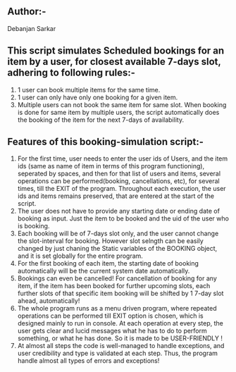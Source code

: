 Author:-
---------
Debanjan Sarkar


This script simulates Scheduled bookings for an item by a user, for closest available 7-days slot, adhering to following rules:-
----------------------------------------------------------------------------------------------------------------------------------
1. 1 user can book multiple items for the same time.
2. 1 user can only have only one booking for a given item.
3. Multiple users can not book the same item for same slot.
   When booking is done for same item by multiple users, the script automatically does the booking of the item for the next 7-days of availability.


Features of this booking-simulation script:-
----------------------------------------------
1. For the first time, user needs to enter the user ids of Users, and the item ids (same as name of item in terms of this program functioning), seperated
   by spaces, and then for that list of users and items, several operations can be performed(booking, cancellations, etc), for several times, till the EXIT
   of the program. Throughout each execution, the user ids and items remains preserved, that are entered at the start of the script.
2. The user does not have to provide any starting date or ending date of booking as input. Just the item to be booked and the uid of the user who is booking.
3. Each booking will be of 7-days slot only, and the user cannot change the slot-interval for booking. However slot selngth can be easily changed by just
   chaning the Static variables of the BOOKING object, and it is set globally for the entire program.
4. For the first booking of each item, the starting date of booking automatically will be the current system date automatically.
5. Bookings can even be cancelled! For cancellation of booking for any item, if the item has been booked for further upcoming slots, each further slots
   of that specific item booking will be shifted by 1 7-day slot ahead, automatically!
6. The whole program runs as a menu driven program, where repeated operations can be performed till EXIT option is chosen, which is designed mainly
   to run in console. At each operation at every step, the user gets clear and lucid messages what he has to do to perform something, or what he has
   done. So it is made to be USER-FRIENDLY !
7. At almost all steps the code is well-managed to handle exceptions, and user credibility and type is validated at each step. Thus, the program handle
   almost all types of errors and exceptions!
